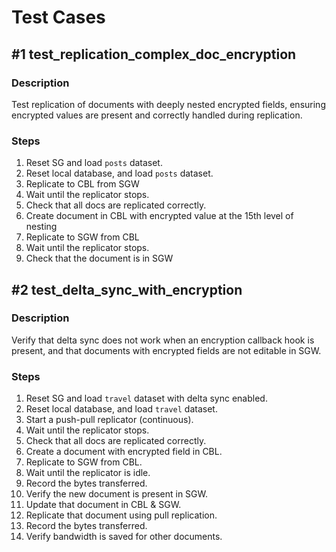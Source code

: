 # Test Cases

## #1 test_replication_complex_doc_encryption

### Description
Test replication of documents with deeply nested encrypted fields, ensuring encrypted values are present and correctly handled during replication.

### Steps
1. Reset SG and load `posts` dataset.
2. Reset local database, and load `posts` dataset.
3. Replicate to CBL from SGW
4. Wait until the replicator stops.
5. Check that all docs are replicated correctly.
6. Create document in CBL with encrypted value at the 15th level of nesting
7. Replicate to SGW from CBL
8. Wait until the replicator stops.
9. Check that the document is in SGW

## #2 test_delta_sync_with_encryption

### Description
Verify that delta sync does not work when an encryption callback hook is present, and that documents with encrypted fields are not editable in SGW.

### Steps
1. Reset SG and load `travel` dataset with delta sync enabled.
2. Reset local database, and load `travel` dataset.
3. Start a push-pull replicator (continuous).
4. Wait until the replicator stops.
5. Check that all docs are replicated correctly.
6. Create a document with encrypted field in CBL.
7. Replicate to SGW from CBL.
8. Wait until the replicator is idle.
9. Record the bytes transferred.
10. Verify the new document is present in SGW.
11. Update that document in CBL & SGW.
12. Replicate that document using pull replication.
13. Record the bytes transferred.
14. Verify bandwidth is saved for other documents.
